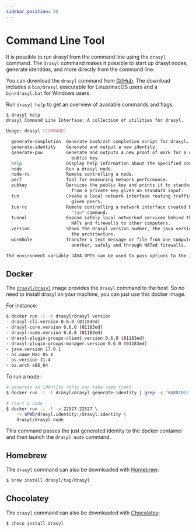 ```yaml
---
sidebar_position: 50
---
```

# Command Line Tool

It is possible to run drasyl from the command line using the `drasyl` command.
The `drasyl` command makes it possible to start up drasyl nodes, generate identities, and more directly from the command line.

You can download the `drasyl` command from [GitHub](https://github.com/drasyl/drasyl/releases).
The download includes a `bin/drasyl` executable for Linux/macOS users and a `bin/drasyl.bat` for Windows users.

Run `drasyl help` to get an overview of available commands and flags:

```bash
$ drasyl help
drasyl Command Line Interface: A collection of utilities for drasyl.

Usage: drasyl [COMMAND]

  generate-completion  Generate bash/zsh completion script for drasyl.
  generate-identity    Generate and output a new identity.
  generate-pow         Generate and outputs a new proof of work for a given
                         public key.
  help                 Display help information about the specified command.
  node                 Run a drasyl node.
  node-rc              Remote controlling a node.
  perf                 Tool for measuring network performance.
  pubkey               Dervices the public key and prints it to standard output
                         from a private key given on standard input.
  tun                  Create a local network interface routing traffic to
                         given peers.
  tun-rc               Remote controlling a network interface created by the
                         "tun" command.
  tunnel               Expose safely local networked services behind through
                         NATs and firewalls to other computers.
  version              Shows the drasyl version number, the java version, and
                         the architecture.
  wormhole             Transfer a text message or file from one computer to
                         another, safely and through NATed firewalls.

The environment variable JAVA_OPTS can be used to pass options to the JVM.
```

## Docker

The [`drasyl/drasyl`](https://hub.docker.com/r/drasyl/drasyl) image provides the `drasyl` command to the host. So no need to install drasyl on your machine, you can just use this docker image.

For instance:

```bash
$ docker run -i -t drasyl/drasyl version
- drasyl-cli.version 0.6.0 (01183ed)
- drasyl-core.version 0.6.0 (01183ed)
- drasyl-node.version 0.6.0 (01183ed)
- drasyl-plugin-groups-client.version 0.6.0 (01183ed)
- drasyl-plugin-groups-manager.version 0.6.0 (01183ed)
- java.version 17.0.1
- os.name Mac OS X
- os.version 11.4
- os.arch x86_64
```

To run a node:
```bash
# generate an identity (this can take some time)
$ docker run -i -t drasyl/drasyl generate-identity | grep -v "WARNING:" > drasyl.identity

# start a node
$ docker run -i -t -p 22527:22527 \
    -v $PWD/drasyl.identity:/drasyl.identity \
    drasyl/drasyl node
```

This command passes the just generated identity to the docker container and then launch the `drasyl node` command.

## Homebrew

The `drasyl` command can also be downloaded with [Homebrew](https://brew.sh/):

```bash
$ brew install drasyl/tap/drasyl
```

## Chocolatey

The `drasyl` command can also be downloaded with [Chocolatey](https://chocolatey.org/packages/drasyl):

```bash
$ choco install drasyl
```
